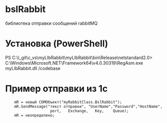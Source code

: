 # bslRabbit
библиотека отправки сообщений rabbitMQ

# Установка (PowerShell)
PS C:\l_git\c_vs\myLIbRabbit\myLIbRabbit\bin\Release\netstandard2.0>  C:\Windows\Microsoft.NET\Framework64\v4.0.30319\RegAsm.exe myLIbRabbit.dll /codebase

# Пример отправки из 1с

```
	mR = новый COMОбъект("myRabbitClass.BslRabbit");
	mR.SendMessage("текст отправки", "UserName","Password","HostName",
	                port,	Exchange,	Key,	Queue);
	mR = неопределено;
```

